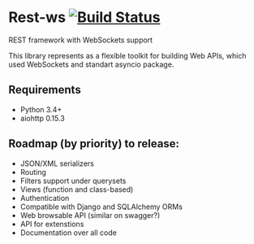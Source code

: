 # Rest-ws [![Build Status](https://travis-ci.org/Relrin/rest-ws.svg)](https://travis-ci.org/Relrin/rest-ws)
REST framework with WebSockets support

This library represents as a flexible toolkit for building Web APIs, which used WebSockets and standart asyncio package.

Requirements
-----
- Python 3.4+
- aiohttp 0.15.3

Roadmap (by priority) to release:
-----
- JSON/XML serializers
- Routing
- Filters support under querysets
- Views (function and class-based)
- Authentication
- Compatible with Django and SQLAlchemy ORMs
- Web browsable API (similar on swagger?)
- API for extenstions
- Documentation over all code
